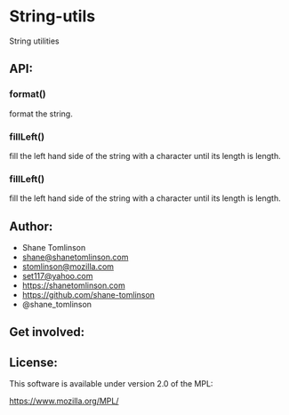 # String-utils

String utilities

## API:
### format()

format the string.

### fillLeft()

fill the left hand side of the string with a character until its length
is length.

### fillLeft()

fill the left hand side of the string with a character until its length
is length.


## Author:
* Shane Tomlinson
* shane@shanetomlinson.com
* stomlinson@mozilla.com
* set117@yahoo.com
* https://shanetomlinson.com
* https://github.com/shane-tomlinson
* @shane_tomlinson

## Get involved:

## License:
This software is available under version 2.0 of the MPL:

  https://www.mozilla.org/MPL/

